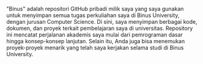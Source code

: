 "Binus" adalah repositori GitHub pribadi milik saya yang saya gunakan untuk menyimpan semua tugas perkuliahan saya di Binus University, dengan jurusan Computer Science.
Di sini, saya menyimpan berbagai kode, dokumen, dan proyek terkait pembelajaran saya di universitas. Repository ini mencatat perjalanan akademis saya mulai dari pemrograman dasar hingga konsep-konsep lanjutan. Selain itu, Anda juga bisa menemukan proyek-proyek menarik yang telah saya kerjakan selama studi di Binus University.


